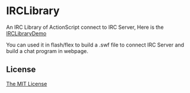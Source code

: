 # IRCLibrary
An IRC Library of ActionScript connect to IRC Server, 
Here is the [IRCLibraryDemo](https://github.com/taobataoma/IRCLibraryDemo)

You can used it in flash/flex to build a .swf file to connect IRC Server and build a chat program in webpage.

## License
[The MIT License](LICENSE.md)
